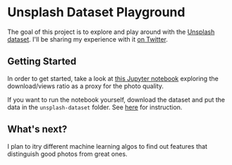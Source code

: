# Unsplash Dataset Playground

The goal of this project is to explore and play around with the [Unsplash dataset](https://unsplash.com/data). I'll be sharing my experience with it [on Twitter](https://twitter.com/haltakov).

## Getting Started

In order to get started, take a look at [this Jupyter notebook](scripts/explore_download_view_ratio.ipynb) exploring the download/views ratio as a proxy for the photo quality.

If you want to run the notebook yourself, download the dataset and put the data in the `unsplash-dataset` folder. See [here](unsplash-dataset/README.md) for instruction.

## What's next?

I plan to itry different machine learning algos to find out features that distinguish good photos from great ones.
